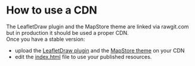 # How to use a CDN
The LeafletDraw plugin and the MapStore theme are linked via rawgit.com but in production it should be used a proper CDN.  
Once you have a stable version:
- upload the [LeafletDraw plugin](http://rawgit.com/Leaflet/Leaflet.draw/v0.2.4/dist/) and the [MapStore theme](https://github.com/geosolutions-it/MapStore2-theme/tree/master/theme/default) on your CDN
- edit the [index.html](https://github.com/geosolutions-it/MapStore2/blob/master/web/client/index.html) file to use your published resources.

